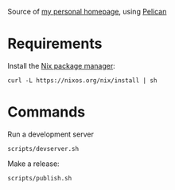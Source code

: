 Source of [my personal homepage](https://thewagner.net), using [Pelican](http://getpelican.com)

# Requirements

Install the [Nix package manager](https://nixos.org/nix/):

```shell
curl -L https://nixos.org/nix/install | sh
```

# Commands

Run a development server

```shell
scripts/devserver.sh
```

Make a release:

```shell
scripts/publish.sh
```
